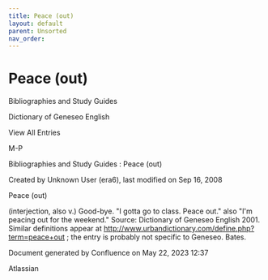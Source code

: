 ```yaml
---
title: Peace (out)
layout: default
parent: Unsorted
nav_order:
---
```


# Peace (out)

Bibliographies and Study Guides

Dictionary of Geneseo English

View All Entries

M-P

Bibliographies and Study Guides : Peace (out)

Created by  Unknown User (era6), last modified on Sep 16, 2008

Peace (out)

(interjection, also v.) Good-bye. &quot;I gotta go to class. Peace out.&quot; also &quot;I'm peacing out for the weekend.&quot; Source: Dictionary of Geneseo English 2001. Similar definitions appear at http://www.urbandictionary.com/define.php?term=peace+out ; the entry is probably not specific to Geneseo. Bates.

Document generated by Confluence on May 22, 2023 12:37

Atlassian
